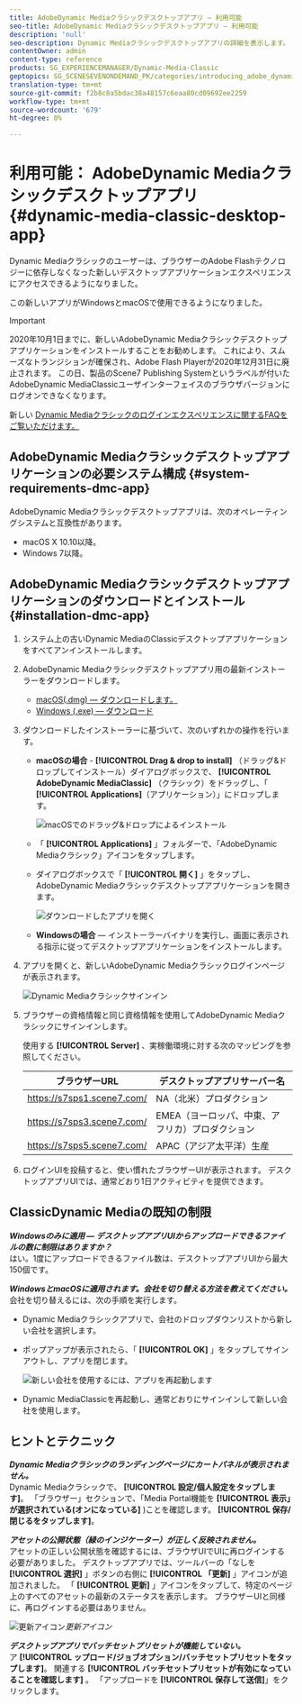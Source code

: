 ```yaml
---
title: AdobeDynamic Mediaクラシックデスクトップアプリ — 利用可能
seo-title: AdobeDynamic Mediaクラシックデスクトップアプリ — 利用可能
description: 'null'
seo-description: Dynamic Mediaクラシックデスクトップアプリの詳細を表示します。
contentOwner: admin
content-type: reference
products: SG_EXPERIENCEMANAGER/Dynamic-Media-Classic
geptopics: SG_SCENESEVENONDEMAND_PK/categories/introducing_adobe_dynamic_media_classic
translation-type: tm+mt
source-git-commit: f2b8c8a5bdac38a48157c6eaa80cd09692ee2259
workflow-type: tm+mt
source-wordcount: '679'
ht-degree: 0%

---
```



# 利用可能： AdobeDynamic Mediaクラシックデスクトップアプリ {#dynamic-media-classic-desktop-app}

Dynamic Mediaクラシックのユーザーは、ブラウザーのAdobe Flashテクノロジーに依存しなくなった新しいデスクトップアプリケーションエクスペリエンスにアクセスできるようになりました。

この新しいアプリがWindowsとmacOSで使用できるようになりました。

>[!IMPORTANT]
>
>2020年10月1日までに、新しいAdobeDynamic Mediaクラシックデスクトップアプリケーションをインストールすることをお勧めします。 これにより、スムーズなトランジションが確保され、Adobe Flash Playerが2020年12月31日に廃止されます。 この日、製品のScene7 Publishing Systemというラベルが付いたAdobeDynamic MediaClassicユーザインターフェイスのブラウザバージョンにログオンできなくなります。

新しい [Dynamic Mediaクラシックのログインエクスペリエンスに関するFAQをご覧いただけます。](/help/new-ui-2020.md)

## AdobeDynamic Mediaクラシックデスクトップアプリケーションの必要システム構成 {#system-requirements-dmc-app}

AdobeDynamic Mediaクラシックデスクトップアプリは、次のオペレーティングシステムと互換性があります。
* macOS X 10.10以降。
* Windows 7以降。

## AdobeDynamic Mediaクラシックデスクトップアプリケーションのダウンロードとインストール {#installation-dmc-app}

1. システム上の古いDynamic MediaのClassicデスクトップアプリケーションをすべてアンインストールします。

1. AdobeDynamic Mediaクラシックデスクトップアプリ用の最新インストーラーをダウンロードします。

   * [macOS(.dmg) — ダウンロードします。](http://download.macromedia.com/dynamic-media-classic/20.20.1/adobe-dynamic-media-classic-20.20.1.dmg)
   * [Windows (.exe) — ダウンロード](lhttp://download.macromedia.com/dynamic-media-classic/20.20.1/adobe-dynamic-media-classic-20.20.1.exe)

1. ダウンロードしたインストーラーに基づいて、次のいずれかの操作を行います。

   * **macOSの場合** - **[!UICONTROL Drag &amp; drop to install]** （ドラッグ&amp;ドロップしてインストール）ダイアログボックスで、 **[!UICONTROL AdobeDynamic MediaClassic]** （クラシック）をドラッグし、「 **[!UICONTROL Applications]**（アプリケーション）」にドロップします。

      ![macOSでのドラッグ&amp;ドロップによるインストール](/help/assets/dragondrop-install1.png)

   * 「 **[!UICONTROL Applications]** 」フォルダーで、「AdobeDynamic Mediaクラシック」アイコンをタップします。
   * ダイアログボックスで「 **[!UICONTROL 開く]** 」をタップし、AdobeDynamic Mediaクラシックデスクトップアプリケーションを開きます。

      ![ダウンロードしたアプリを開く](/help/assets/open-dmclassicapp1.png)

   * **Windowsの場合** — インストーラーバイナリを実行し、画面に表示される指示に従ってデスクトップアプリケーションをインストールします。

1. アプリを開くと、新しいAdobeDynamic Mediaクラシックログインページが表示されます。

   ![Dynamic Mediaクラシックサインイン](/help/assets/dmclassic-login1.png)

1. ブラウザーの資格情報と同じ資格情報を使用してAdobeDynamic Mediaクラシックにサインインします。

   使用する **[!UICONTROL Server]** 、実稼働環境に対する次のマッピングを参照してください。

   | ブラウザーURL | デスクトップアプリサーバー名 |
   |---|---|
   | https://s7sps1.scene7.com/ | NA（北米）プロダクション |
   | https://s7sps3.scene7.com/ | EMEA（ヨーロッパ、中東、アフリカ）プロダクション |
   | https://s7sps5.scene7.com/ | APAC（アジア太平洋）生産 |

1. ログインUIを投稿すると、使い慣れたブラウザーUIが表示されます。 デスクトップアプリUIでは、通常どおり1日アクティビティを提供できます。

## ClassicDynamic Mediaの既知の制限

**_Windowsのみに適用 — デスクトップアプリUIからアップロードできるファイルの数に制限はありますか？_**<br>&#x200B;はい。1度にアップロードできるファイル数は、デスクトップアプリUIから最大150個です。

**_WindowsとmacOSに適用されます。会社を切り替える方法を教えてください。_**<br>&#x200B;会社を切り替えるには、次の手順を実行します。
* Dynamic Mediaクラシックアプリで、会社のドロップダウンリストから新しい会社を選択します。
* ポップアップが表示されたら、「 **[!UICONTROL OK]** 」をタップしてサインアウトし、アプリを閉じます。

   ![新しい会社を使用するには、アプリを再起動します](/help/assets/dmclassic-new-company1.png)
* Dynamic MediaClassicを再起動し、通常どおりにサインインして新しい会社を使用します。

## ヒントとテクニック

**_Dynamic Mediaクラシックのランディングページにカートパネルが表示されません。_**<br> Dynamic Mediaクラシックで、 **[!UICONTROL 設定/個人設定をタップします]**。 「ブラウザー」セクションで、「Media Portal機能を **[!UICONTROL 表示」が選択されている(オンになっている]** )ことを確認します。 **[!UICONTROL 保存/閉じるをタップします]**。

**_アセットの公開状態（緑のインジケーター）が正しく反映されません。_**<br>&#x200B;アセットの正しい公開状態を確認するには、ブラウザUIでUIに再ログインする必要がありました。 デスクトップアプリでは、ツールバーの「なしを **[!UICONTROL 選択]** 」ボタンの右側に **[!UICONTROL 「更新]** 」アイコンが追加されました。 「 **[!UICONTROL 更新]** 」アイコンをタップして、特定のページ上のすべてのアセットの最新のステータスを表示します。 ブラウザーUIと同様に、再ログインする必要はありません。

![更新アイコン](/help/assets/refresh-icon1.png)*更新アイコン*

**_デスクトップアプリでバッチセットプリセットが機能していない。_**<br>&#x200B;ア **[!UICONTROL ップロード/ジョブオプション/バッチセットプリセットをタップします]**。 関連する **[!UICONTROL バッチセットプリセットが有効になっていることを確認します]** 。 「アップロードを **[!UICONTROL 保存して送信]**」をクリックします。
